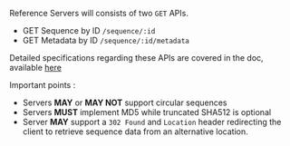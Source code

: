 Reference Servers will consists of two `GET` APIs.

 * GET Sequence by ID `/sequence/:id`  
 * GET Metadata by ID `/sequence/:id/metadata`

Detailed specifications regarding these APIs are covered in the doc, available [here](https://docs.google.com/document/d/1q2ZE9YewJTpaqQg82Nrz_jVy8KsDpKoG1T8RvCAAsbI/edit)

Important points :

 * Servers **MAY** or **MAY NOT** support circular sequences
 * Servers **MUST** implement MD5 while truncated SHA512 is optional
 * Server **MAY** support a `302 Found` and `Location` header redirecting the client to retrieve sequence data from an alternative location.
